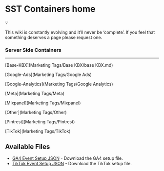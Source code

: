 # SST Containers home

<aside>
💡

This wiki is constantly evolving and it’ll never be ‘complete’. If you feel that something deserves a page please request one.

</aside>

### Server Side Containers

---

[Base-KBX](Marketing Tags/Base KBX/base KBX.md)

[Google-Ads](Marketing Tags/Google Ads)

[Google-Analytics](Marketing Tags/Google Analytics)

[Meta](Marketing Tags/Meta)

[Mixpanel](Marketing Tags/Mixpanel)

[Other](Marketing Tags/Other)

[Pintrest](Marketing Tags/Pintrest)

[TikTok](Marketing Tags/TikTok)

## Available Files
- [GA4 Event Setup JSON](https://raw.githubusercontent.com/kyle-williams-kubix/stape-GTM/main/sGTM/GA4/KBX%20Stape%20GA4%20event%20setup.json) - Download the GA4 setup file.
- [TikTok Event Setup JSON](https://raw.githubusercontent.com/kyle-williams-kubix/stape-GTM/main/sGTM/TikTok/KBX%20Stape%20TikTok%20event%20setup.json) - Download the TikTok setup file.

